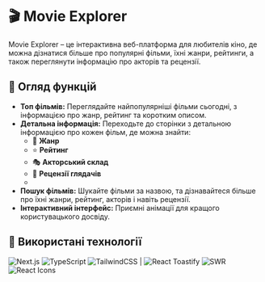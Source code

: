 # 🎬 Movie Explorer

Movie Explorer – це інтерактивна веб-платформа для любителів кіно, де можна дізнатися більше про популярні фільми, їхні жанри, рейтинги, а також переглянути інформацію про акторів та рецензії.

## 📖 Огляд функцій

- **Топ фільмів:** Переглядайте найпопулярніші фільми сьогодні, з інформацією про жанр, рейтинг та коротким описом.
- **Детальна інформація:** Переходьте до сторінки з детальною інформацією про кожен фільм, де можна знайти:
  - 🎥 **Жанр**
  - ⭐️ **Рейтинг**
  - 🎭 **Акторський склад**
  - 📝 **Рецензії глядачів**
  -
- **Пошук фільмів:** Шукайте фільми за назвою, та дізнавайтеся більше про їхні жанри, рейтинг, акторів і навіть рецензії.
- **Інтерактивний інтерфейс:** Приємні анімації для кращого користувацького досвіду.

## 🧩 Використані технології

![Next.js](https://img.shields.io/badge/Next.js-000000?style=for-the-badge&logo=next.js&logoColor=white)
![TypeScript](https://img.shields.io/badge/TypeScript-3178C6?style=for-the-badge&logo=typescript&logoColor=white)
![TailwindCSS](https://img.shields.io/badge/Tailwind_CSS-38B2AC?style=for-the-badge&logo=tailwind-css&logoColor=white) |
![React Toastify](https://img.shields.io/badge/React_Toastify-F2790F?style=for-the-badge&logo=react-toastify&logoColor=white)
![SWR](https://img.shields.io/badge/SWR-FAB040?style=for-the-badge&logo=vercel&logoColor=black)
![React Icons](https://img.shields.io/badge/React_Icons-4E8EE0?style=for-the-badge&logo=react&logoColor=white)
